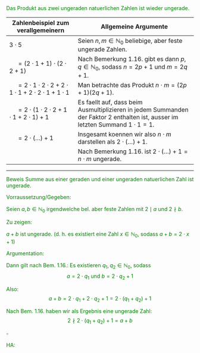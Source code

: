 <span style="color: green">
Das Produkt aus zwei ungeraden natuerlichen Zahlen ist wieder ungerade.

| Zahlenbeispiel zum verallgemeinern                               | Allgemeine Argumente                                                                                                             |
| ---------------------------------------------------------------- | -------------------------------------------------------------------------------------------------------------------------------- |
| $3\cdot5$                                                        | Seien $n,m\in\mathbb{N}_0$ beliebige, aber feste ungerade Zahlen.                                                                |
| $\quad =(2\cdot1+1)\cdot(2\cdot2+1)$                             | Nach Bemerkung 1.16. gibt es dann $p,q\in\mathbb{N}_0$, sodass $n=2p+1$ und $m=2q+1$.                                            |
| $\quad =2\cdot1\cdot2\cdot2+2\cdot1\cdot1+2\cdot2\cdot1+1\cdot1$ | Man betrachte das Produkt $n\cdot m=(2p+1)(2q+1)$.                                                                               |
| $\quad =2\cdot(1\cdot2\cdot2+1\cdot1+2\cdot1)+1$                 | Es faellt auf, dass beim Ausmultiplizieren in jedem Summanden der Faktor 2 enthalten ist, ausser im letzten Summand $1\cdot1=1$. |
| $\quad =2\cdot(\dots)+1$                                         | Insgesamt koennen wir also $n\cdot m$ darstellen als $2\cdot(\dots)+1$.                                                          |
|                                                                  | Nach Bemerkung 1.16. ist $2\cdot(\dots)+1=n\cdot m$ ungerade.                                                                    |

---

Beweis 
Summe aus einer geraden und einer ungeraden natuerlichen Zahl ist ungerade.

Vorraussetzung/Gegeben:

Seien $a,b\in\mathbb{N}_0$ irgendwelche bel. aber feste Zahlen mit $2\mid a$ und $2\nmid b$.

Zu zeigen: 

$a+b$ ist ungerade. (d. h. es existiert eine Zahl $x\in\mathbb{N}_0$, sodass $a+b = 2\cdot x +1$)

Argumentation:

Dann gilt nach Bem. 1.16.:
Es existieren $q_1,q_2\in\mathbb{N}_0$, sodass
$$a=2\cdot q_1\text{ und }b=2\cdot q_2+1$$

Also:
$$a+b=2\cdot q_1+2\cdot q_2 + 1 = 2\cdot(q_1+q_2)+1$$

Nach Bem. 1.16. haben wir als Ergebnis eine ungerade Zahl:
$$2\nmid 2\cdot(q_1+q_2)+1 = a+b$$

$\square$

HA: 
</span>

<span style="color: green">
</span>